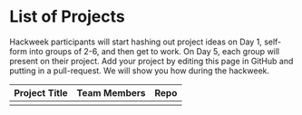# List of Projects

Hackweek participants will start hashing out project ideas on Day 1, self-form into groups of 2-6, and
then get to work. On Day 5, each group will present on their project. Add your project by editing this page in GitHub and putting in a pull-request. We will show you how during the hackweek.

| Project Title | Team Members | Repo |
|:-----|:------|:-----|
|  |  |  |
